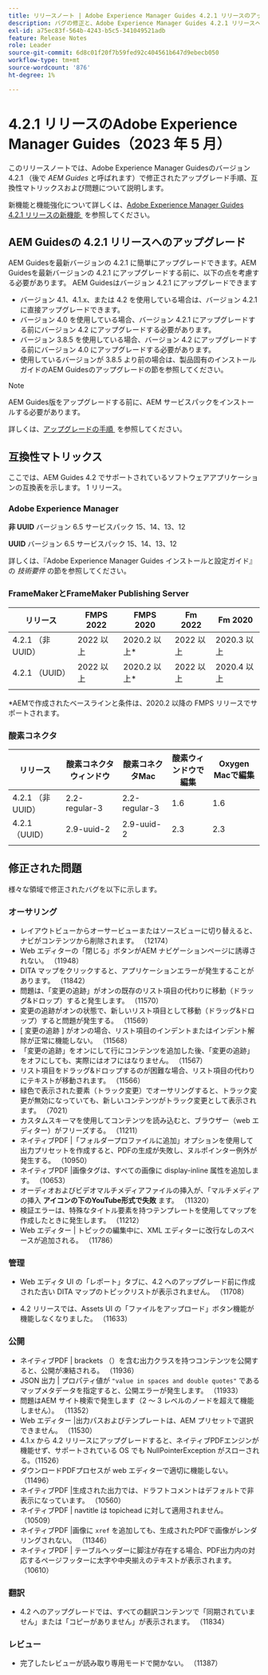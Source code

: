 ```yaml
---
title: リリースノート | Adobe Experience Manager Guides 4.2.1 リリースのアップグレード手順と修正された問題
description: バグの修正と、Adobe Experience Manager Guides 4.2.1 リリースへのアップグレード方法について説明します。
exl-id: a75ec83f-564b-4243-b5c5-341049521adb
feature: Release Notes
role: Leader
source-git-commit: 6d8c01f20f7b59fed92c404561b647d9ebecb050
workflow-type: tm+mt
source-wordcount: '876'
ht-degree: 1%

---
```


# 4.2.1 リリースのAdobe Experience Manager Guides（2023 年 5 月）

このリリースノートでは、Adobe Experience Manager Guidesのバージョン 4.2.1 （後で *AEM Guides* と呼ばれます）で修正されたアップグレード手順、互換性マトリックスおよび問題について説明します。

新機能と機能強化について詳しくは、[Adobe Experience Manager Guides 4.2.1 リリースの新機能 &#x200B;](whats-new-4-2-1-release.md) を参照してください。

## AEM Guidesの 4.2.1 リリースへのアップグレード


AEM Guidesを最新バージョンの 4.2.1 に簡単にアップグレードできます。AEM Guidesを最新バージョンの 4.2.1 にアップグレードする前に、以下の点を考慮する必要があります。
AEM Guidesはバージョン 4.2.1 にアップグレードできます
* バージョン 4.1、4.1.x、または 4.2 を使用している場合は、バージョン 4.2.1 に直接アップグレードできます。
* バージョン 4.0 を使用している場合、バージョン 4.2.1 にアップグレードする前にバージョン 4.2 にアップグレードする必要があります。
* バージョン 3.8.5 を使用している場合、バージョン 4.2 にアップグレードする前にバージョン 4.0 にアップグレードする必要があります。
* 使用しているバージョンが 3.8.5 より前の場合は、製品固有のインストールガイドのAEM Guidesのアップグレードの節を参照してください。

>[!NOTE]
>
>AEM Guides版をアップグレードする前に、AEM サービスパックをインストールする必要があります。

詳しくは、[&#x200B; アップグレードの手順 &#x200B;](../install-guide/upgrade-xml-documentation.md) を参照してください。

## 互換性マトリックス

ここでは、AEM Guides 4.2 でサポートされているソフトウェアアプリケーションの互換表を示します。 1 リリース。

### Adobe Experience Manager

**非 UUID**
バージョン 6.5 サービスパック 15、14、13、12

**UUID**
バージョン 6.5 サービスパック 15、14、13、12

詳しくは、『Adobe Experience Manager Guides インストールと設定ガイド』の *技術要件* の節を参照してください。

### FrameMakerとFrameMaker Publishing Server

| リリース | FMPS 2022 | FMPS 2020 | Fm 2022 | Fm 2020 |
| --- | --- | --- | --- | --- |
| 4.2.1 （非 UUID） | 2022 以上 | 2020.2 以上* | 2022 以上 | 2020.3 以上 |
| 4.2.1 （UUID） | 2022 以上 | 2020.2 以上* | 2022 以上 | 2020.4 以上 |
| | | | |

*AEMで作成されたベースラインと条件は、2020.2 以降の FMPS リリースでサポートされます。

### 酸素コネクタ

| リリース | 酸素コネクタウィンドウ | 酸素コネクタMac | 酸素ウィンドウで編集 | Oxygen Macで編集 |
| --- | --- | --- |--- |--- |
| 4.2.1 （非 UUID） | 2.2-regular-3 | 2.2-regular-3 | 1.6 | 1.6 |
| 4.2.1 （UUID） | 2.9-uuid-2 | 2.9-uuid-2 | 2.3 | 2.3 |
|  |  |   |

## 修正された問題

様々な領域で修正されたバグを以下に示します。

### オーサリング

* レイアウトビューからオーサービューまたはソースビューに切り替えると、ナビがコンテンツから削除されます。 （12174）
* Web エディターの「閉じる」ボタンがAEM ナビゲーションページに誘導されない。 （11948）
* DITA マップをクリックすると、アプリケーションエラーが発生することがあります。 （11842）
* 問題は、「変更の追跡」がオンの既存のリスト項目の代わりに移動（ドラッグ&amp;ドロップ）すると発生します。 （11570）
* 変更の追跡がオンの状態で、新しいリスト項目として移動（ドラッグ&amp;ドロップ）すると問題が発生する。 （11569）
* [ 変更の追跡 ] がオンの場合、リスト項目のインデントまたはインデント解除が正常に機能しない。 （11568）
* 「変更の追跡」をオンにして行にコンテンツを追加した後、「変更の追跡」をオフにしても、実際にはオフにはなりません。 （11567）
* リスト項目をドラッグ&amp;ドロップするのが困難な場合、リスト項目の代わりにテキストが移動されます。 （11566）
* 緑色で表示された要素（トラック変更）でオーサリングすると、トラック変更が無効になっていても、新しいコンテンツがトラック変更として表示されます。 （7021）
* カスタムスキーマを使用してコンテンツを読み込むと、ブラウザー（web エディター）がフリーズする。 （11211）
* ネイティブPDF |「フォルダープロファイルに追加」オプションを使用して出力プリセットを作成すると、PDFの生成が失敗し、ヌルポインター例外が発生する。 （10950）
* ネイティブPDF |画像タグは、すべての画像に display-inline 属性を追加します。 （10653）
* オーディオおよびビデオマルチメディアファイルの挿入が、「マルチメディアの挿入 **アイコンの下のYouTube形式で失敗** ます。 （11320）
* 検証エラーは、特殊なタイトル要素を持つテンプレートを使用してマップを作成したときに発生します。 （11212）
* Web エディター | トピックの編集中に、XML エディターに改行なしのスペースが追加される。 （11786）

### 管理

* Web エディタ UI の「レポート」タブに、4.2 へのアップグレード前に作成された古い DITA マップのトピックリストが表示されません。 （11708）

* 4.2 リリースでは、Assets UI の「ファイルをアップロード」ボタン機能が機能しなくなりました。 （11633）


### 公開

* ネイティブPDF | brackets （）を含む出力クラスを持つコンテンツを公開すると、公開が凍結される。 （11936）
* JSON 出力 | プロパティ値が `"value in spaces and double quotes"` であるマップメタデータを指定すると、公開エラーが発生します。 （11933）
* 問題はAEM サイト検索で発生します（2 ～ 3 レベルのノードを超えて機能しません）。 （11352）
* Web エディター |出力パスおよびテンプレートは、AEM プリセットで選択できません。 （11530）
* 4.1.x から 4.2 リリースにアップグレードすると、ネイティブPDFエンジンが機能せず、サポートされている OS でも NullPointerException がスローされる。（11526）
* ダウンロードPDFプロセスが web エディターで適切に機能しない。 （11496）
* ネイティブPDF |生成された出力では、ドラフトコメントはデフォルトで非表示になっています。 （10560）
* ネイティブPDF | navtitle は topichead に対して適用されません。 （10509）
* ネイティブPDF |画像に `xref` を追加しても、生成されたPDFで画像がレンダリングされない。 （11346）
* ネイティブPDF | テーブルヘッダーに脚注が存在する場合、PDF出力内の対応するページフッターに太字や中央揃えのテキストが表示されます。 （10610）

### 翻訳

* 4.2 へのアップグレードでは、すべての翻訳コンテンツで「同期されていません」または「コピーがありません」が表示されます。 （11834）

### レビュー

* 完了したレビューが読み取り専用モードで開かない。 （11387）
